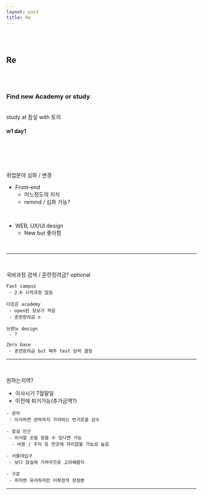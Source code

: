 ```yaml
---
layout: post
title: Re
---
```


<br><br>

## Re

<br><br>

### Find new Academy or study

<br> study at 잠실 with 토끼

#### w1 day1

<br><br>

<br>

취업분야 심화 / 변경

- Front-end
  - 어느정도의 지식
  - remind / 심화 가능?

<br>

- WEB, UX/UI design
  - New but 좋아함

<br>

---

<Br>

국비과정 검색 / 훈련장려금? optional

```
Fast campus
 - 2.6 시작과정 많음

더조은 academy
 - open된 정보가 적음
 - 훈련장려금 o

브랜뉴 design
 - ?

Zero base
 - 훈련장려금 but 매주 test 당락 결정

```

---

<br>

원하는지역?

- 이사시기 7월말일
- 이전에 퇴거가능(추가금액?)

```
- 관악
 - 이사하면 관악까지 가야하는 번거로움 감수

- 잠실 인근
 - 이사할 곳을 찾을 수 있다면 가능
  - 비용 / 주차 등 먼곳에 자리잡을 가능성 높음

- 서울대입구
 - 보다 잠실에 가까우므로 고려해봄직

- 구로
 - 취직엔 유리하지만 미확정적 장점뿐

```

---
